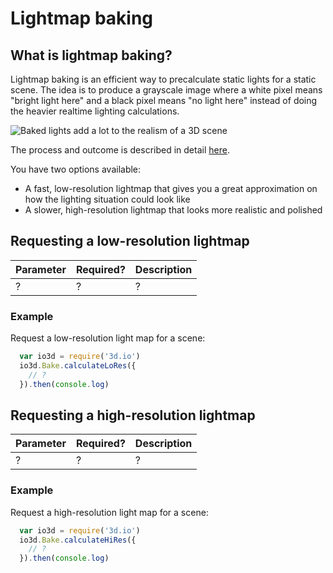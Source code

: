 # Lightmap baking

## What is lightmap baking?

Lightmap baking is an efficient way to precalculate static lights for a static scene.
The idea is to produce a grayscale image where a white pixel means "bright light here" and a black pixel means "no light here" instead of doing the heavier realtime lighting calculations.

![Baked lights add a lot to the realism of a 3D scene](https://storage.3d.io/archilogic/landing/blog/blog_images/lm.jpg)

The process and outcome is described in detail [here](https://spaces.archilogic.com/blog/3d-models-light-baking).

You have two options available:

* A fast, low-resolution lightmap that gives you a great approximation on how the lighting situation could look like
* A slower, high-resolution lightmap that looks more realistic and polished

## Requesting a low-resolution lightmap

| Parameter | Required? | Description |
| --- | --- | --- |
| ? | ? | ? |

### Example

Request a low-resolution light map for a scene:
```javascript
  var io3d = require('3d.io')
  io3d.Bake.calculateLoRes({
    // ?
  }).then(console.log)
```

## Requesting a high-resolution lightmap

| Parameter | Required? | Description |
| --- | --- | --- |
| ? | ? | ? |

### Example

Request a high-resolution light map for a scene:
```javascript
  var io3d = require('3d.io')
  io3d.Bake.calculateHiRes({
    // ?
  }).then(console.log)
```
